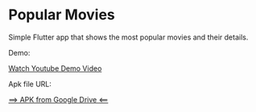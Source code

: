 # Popular Movies

Simple Flutter app that shows the most popular movies and their details.

Demo: 

[Watch Youtube Demo Video](https://youtu.be/sgh5Vj2XHGs)

Apk file URL:

[==> APK from Google Drive <==](https://drive.google.com/file/d/1bsy7lQH8Kq03iJ5WFNCR1R9663wPGBWQ/view?usp=sharing)